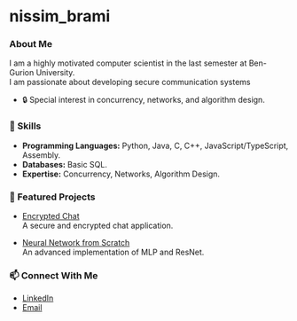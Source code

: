 # nissim_brami


### About Me
I am a highly motivated computer scientist in the last semester at Ben-Gurion University.  
I am passionate about developing secure communication systems

- 🔒 Special interest in concurrency, networks, and algorithm design.

### 🔧 Skills
- **Programming Languages:** Python, Java, C, C++, JavaScript/TypeScript, Assembly.
- **Databases:** Basic SQL.
- **Expertise:** Concurrency, Networks, Algorithm Design.

### 🚀 Featured Projects
- [Encrypted Chat](https://github.com/nissimbrami/ENCRYPTEDCHAT)  
  A secure and encrypted chat application.  

- [Neural Network from Scratch](https://github.com/nissimbrami/Neural-Network-from-scratch-mlp-ResNet-)  
  An advanced implementation of MLP and ResNet.  

### 📫 Connect With Me
- [LinkedIn](https://www.linkedin.com/in/nissim-brami/)
- [Email](mailto:nissimbrami1@gmail.com)
